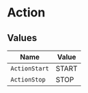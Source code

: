 # Action


## Values

| Name          | Value         |
| ------------- | ------------- |
| `ActionStart` | START         |
| `ActionStop`  | STOP          |